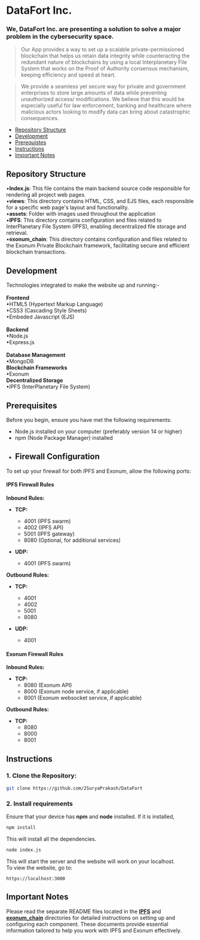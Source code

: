 # DataFort Inc.
### We, DataFort Inc. are  presenting a solution to solve a major problem in the cybersecurity space.
>Our App provides a way to set up a scalable private-permissioned blockchain that helps us retain data integrity while counteracting the redundant nature of blockchains by using a local Interplanetary File System that works on the Proof of Authority consensus mechanism, keeping efficiency and speed at heart.

>We provide a seamless yet secure way for private and government enterprises to store large amounts of data while preventing unauthorized access/ modifications. We believe that this would be especially useful for law enforcement, banking and healthcare where malicious actors looking to modify data can bring about catastrophic consequences.

+ [Repository Structure](#repository-structure)
+ [Development](#development)
+ [Prerequistes](#prerequisites)
+ [Instructions](#instructions)
+ [Important Notes](#important-notes)

## Repository Structure
•**Index.js**: This file contains the main backend source code responsible for rendering all project web pages.<br/>
•**views**: This directory contains HTML, CSS, and EJS files, each responsible for a specific web page's layout and functionality.<br/>
•**assets**: Folder with images used throughout the application<br/>
•**IPFS**: This directory contains configuration and files related to InterPlanetary File System (IPFS), enabling decentralized file storage and retrieval.<br/>
•**exonum_chain**: This directory contains configuration and files related to the Exonum Private Blockchain framework, facilitating secure and efficient blockchain transactions.<br/>

## Development
Technologies integrated to make the website up and running:-<br/>
<br/>
**Frontend**<br/>
•HTML5 (Hypertext Markup Language)<br/>
•CSS3 (Cascading Style Sheets)<br/>
•Embeded Javascript (EJS)<br/>
<br/>
**Backend**<br/>
•Node.js<br/>
•Express.js<br/>
<br/>
**Database Management**<br/>
•MongoDB<br/>
**Blockchain Frameworks**<br/>
•Exonum<br/>
**Decentralized Storage**<br/>
•IPFS (InterPlanetary File System)<br/>

## Prerequisites

Before you begin, ensure you have met the following requirements:

- Node.js installed on your computer (preferably version 14 or higher)
- npm (Node Package Manager) installed
- ## Firewall Configuration

To set up your firewall for both IPFS and Exonum, allow the following ports:

#### IPFS Firewall Rules

**Inbound Rules:**
- **TCP:**
  - 4001 (IPFS swarm)
  - 4002 (IPFS API)
  - 5001 (IPFS gateway)
  - 8080 (Optional, for additional services)
  
- **UDP:**
  - 4001 (IPFS swarm)

**Outbound Rules:**
- **TCP:**
  - 4001
  - 4002
  - 5001
  - 8080

- **UDP:**
  - 4001

#### Exonum Firewall Rules

**Inbound Rules:**
- **TCP:**
  - 8080 (Exonum API)
  - 8000 (Exonum node service, if applicable)
  - 8001 (Exonum websocket service, if applicable)

**Outbound Rules:**
- **TCP:**
  - 8080
  - 8000
  - 8001

## Instructions
### 1.	Clone the Repository:
```bash
git clone https://github.com/2SuryaPrakash/DataFort
```
### 2. Install requirements
Ensure that your device has **npm** and **node** installed.
If it is installed,
```bash
npm install
```
This will install all the dependencies.
```bash
node index.js
```
This will start the server and the website will work on your localhost.<br/>
To view the website, go to:
```
https://localhost:3000
```

## Important Notes

Please read the separate README files located in the **[IPFS](./IPFS/ReadMe.md)** and **[exonum_chain](./exonum_chain/ReadMe.md)** directories for detailed instructions on setting up and configuring each component. These documents provide essential information tailored to help you work with IPFS and Exonum effectively.

